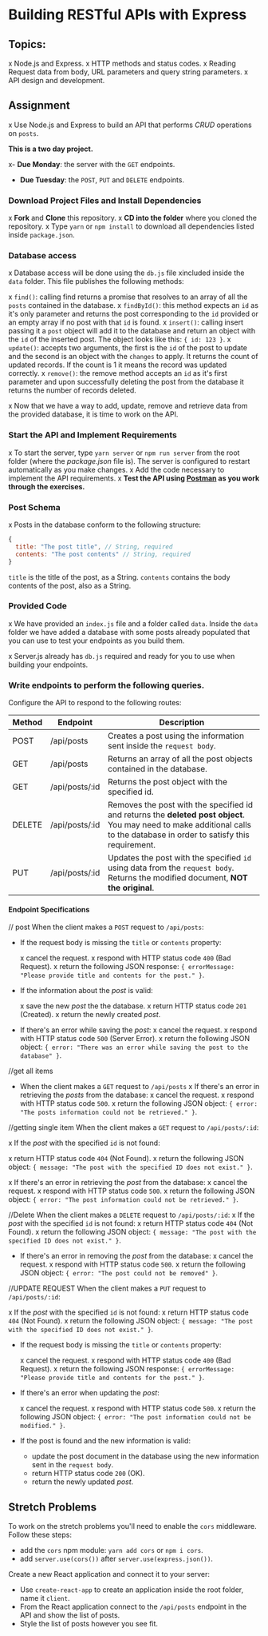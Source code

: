 # Building RESTful APIs with Express

## Topics:

x Node.js and Express.
x HTTP methods and status codes.
x Reading Request data from body, URL parameters and query string parameters.
x API design and development.

## Assignment

x Use Node.js and Express to build an API that performs _CRUD_ operations on `posts`.

**This is a two day project.**

x- **Due Monday**: the server with the `GET` endpoints.

- **Due Tuesday**: the `POST`, `PUT` and `DELETE` endpoints.

### Download Project Files and Install Dependencies

x **Fork** and **Clone** this repository.
x **CD into the folder** where you cloned the repository.
x Type `yarn` or `npm install` to download all dependencies listed inside `package.json`.

### Database access

x Database access will be done using the `db.js` file xincluded inside the `data` folder. This file publishes the following methods:

x `find()`: calling find returns a promise that resolves to an array of all the `posts` contained in the database.
x `findById()`: this method expects an `id` as it's only parameter and returns the post corresponding to the `id` provided or an empty array if no post with that `id` is found.
x `insert()`: calling insert passing it a `post` object will add it to the database and return an object with the `id` of the inserted post. The object looks like this: `{ id: 123 }`.
x `update()`: accepts two arguments, the first is the `id` of the post to update and the second is an object with the `changes` to apply. It returns the count of updated records. If the count is 1 it means the record was updated correctly.
x `remove()`: the remove method accepts an `id` as it's first parameter and upon successfully deleting the post from the database it returns the number of records deleted.

x Now that we have a way to add, update, remove and retrieve data from the provided database, it is time to work on the API.

### Start the API and Implement Requirements

x To start the server, type `yarn server` or `npm run server` from the root folder (where the _package.json_ file is). The server is configured to restart automatically as you make changes.
x Add the code necessary to implement the API requirements.
x **Test the API using [Postman](https://www.getpostman.com/) as you work through the exercises.**

### Post Schema

x Posts in the database conform to the following structure:

```js
{
  title: "The post title", // String, required
  contents: "The post contents" // String, required
}
```

`title` is the title of the post, as a String. `contents` contains the body
contents of the post, also as a String.

### Provided Code

x We have provided an `index.js` file and a folder called `data`. Inside the `data` folder we have added a database with some posts already populated that you can use to test your endpoints as you build them.

x Server.js already has `db.js` required and ready for you to use when building your endpoints.

### Write endpoints to perform the following queries.

Configure the API to respond to the following routes:

| Method | Endpoint       | Description                                                                                                                                                                 |
| ------ | -------------- | --------------------------------------------------------------------------------------------------------------------------------------------------------------------------- |
| POST   | /api/posts     | Creates a post using the information sent inside the `request body`.                                                                                                        |
| GET    | /api/posts     | Returns an array of all the post objects contained in the database.                                                                                                         |
| GET    | /api/posts/:id | Returns the post object with the specified id.                                                                                                                              |
| DELETE | /api/posts/:id | Removes the post with the specified id and returns the **deleted post object**. You may need to make additional calls to the database in order to satisfy this requirement. |
| PUT    | /api/posts/:id | Updates the post with the specified `id` using data from the `request body`. Returns the modified document, **NOT the original**.                                           |

#### Endpoint Specifications

// post
When the client makes a `POST` request to `/api/posts`:

- If the request body is missing the `title` or `contents` property:

  x cancel the request.
  x respond with HTTP status code `400` (Bad Request).
  x return the following JSON response: `{ errorMessage: "Please provide title and contents for the post." }`.

- If the information about the _post_ is valid:

  x save the new _post_ the the database.
  x return HTTP status code `201` (Created).
  x return the newly created _post_.

- If there's an error while saving the _post_:
  x cancel the request.
  x respond with HTTP status code `500` (Server Error).
  x return the following JSON object: `{ error: "There was an error while saving the post to the database" }`.

//get all items

- When the client makes a `GET` request to `/api/posts`
  x If there's an error in retrieving the _posts_ from the database:
  x cancel the request.
  x respond with HTTP status code `500`.
  x return the following JSON object: `{ error: "The posts information could not be retrieved." }`.

//getting single item
When the client makes a `GET` request to `/api/posts/:id`:

x If the _post_ with the specified `id` is not found:

x return HTTP status code `404` (Not Found).
x return the following JSON object: `{ message: "The post with the specified ID does not exist." }`.

x If there's an error in retrieving the _post_ from the database:
x cancel the request.
x respond with HTTP status code `500`.
x return the following JSON object: `{ error: "The post information could not be retrieved." }`.

//Delete
When the client makes a `DELETE` request to `/api/posts/:id`:
x If the _post_ with the specified `id` is not found:
x return HTTP status code `404` (Not Found).
x return the following JSON object: `{ message: "The post with the specified ID does not exist." }`.

- If there's an error in removing the _post_ from the database:
  x cancel the request.
  x respond with HTTP status code `500`.
  x return the following JSON object: `{ error: "The post could not be removed" }`.

//UPDATE REQUEST
When the client makes a `PUT` request to `/api/posts/:id`:

x If the _post_ with the specified `id` is not found:
x return HTTP status code `404` (Not Found).
x return the following JSON object: `{ message: "The post with the specified ID does not exist." }`.

- If the request body is missing the `title` or `contents` property:

  x cancel the request.
  x respond with HTTP status code `400` (Bad Request).
  x return the following JSON response: `{ errorMessage: "Please provide title and contents for the post." }`.

- If there's an error when updating the _post_:

  x cancel the request.
  x respond with HTTP status code `500`.
  x return the following JSON object: `{ error: "The post information could not be modified." }`.

- If the post is found and the new information is valid:

  - update the post document in the database using the new information sent in the `request body`.
  - return HTTP status code `200` (OK).
  - return the newly updated _post_.

## Stretch Problems

To work on the stretch problems you'll need to enable the `cors` middleware. Follow these steps:

- add the `cors` npm module: `yarn add cors` or `npm i cors`.
- add `server.use(cors())` after `server.use(express.json())`.

Create a new React application and connect it to your server:

- Use `create-react-app` to create an application inside the root folder, name it `client`.
- From the React application connect to the `/api/posts` endpoint in the API and show the list of posts.
- Style the list of posts however you see fit.
